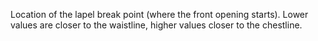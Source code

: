 
Location of the lapel break point (where the front opening starts). Lower values are closer to the waistline, higher values closer to the chestline.